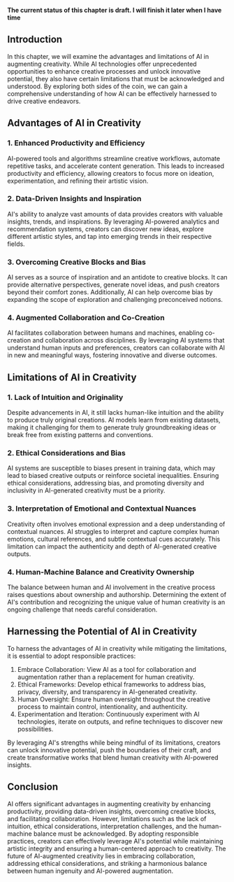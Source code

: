 **The current status of this chapter is draft. I will finish it later when I have time**

Introduction
------------

In this chapter, we will examine the advantages and limitations of AI in augmenting creativity. While AI technologies offer unprecedented opportunities to enhance creative processes and unlock innovative potential, they also have certain limitations that must be acknowledged and understood. By exploring both sides of the coin, we can gain a comprehensive understanding of how AI can be effectively harnessed to drive creative endeavors.

Advantages of AI in Creativity
------------------------------

### 1. Enhanced Productivity and Efficiency

AI-powered tools and algorithms streamline creative workflows, automate repetitive tasks, and accelerate content generation. This leads to increased productivity and efficiency, allowing creators to focus more on ideation, experimentation, and refining their artistic vision.

### 2. Data-Driven Insights and Inspiration

AI's ability to analyze vast amounts of data provides creators with valuable insights, trends, and inspirations. By leveraging AI-powered analytics and recommendation systems, creators can discover new ideas, explore different artistic styles, and tap into emerging trends in their respective fields.

### 3. Overcoming Creative Blocks and Bias

AI serves as a source of inspiration and an antidote to creative blocks. It can provide alternative perspectives, generate novel ideas, and push creators beyond their comfort zones. Additionally, AI can help overcome bias by expanding the scope of exploration and challenging preconceived notions.

### 4. Augmented Collaboration and Co-Creation

AI facilitates collaboration between humans and machines, enabling co-creation and collaboration across disciplines. By leveraging AI systems that understand human inputs and preferences, creators can collaborate with AI in new and meaningful ways, fostering innovative and diverse outcomes.

Limitations of AI in Creativity
-------------------------------

### 1. Lack of Intuition and Originality

Despite advancements in AI, it still lacks human-like intuition and the ability to produce truly original creations. AI models learn from existing datasets, making it challenging for them to generate truly groundbreaking ideas or break free from existing patterns and conventions.

### 2. Ethical Considerations and Bias

AI systems are susceptible to biases present in training data, which may lead to biased creative outputs or reinforce societal inequalities. Ensuring ethical considerations, addressing bias, and promoting diversity and inclusivity in AI-generated creativity must be a priority.

### 3. Interpretation of Emotional and Contextual Nuances

Creativity often involves emotional expression and a deep understanding of contextual nuances. AI struggles to interpret and capture complex human emotions, cultural references, and subtle contextual cues accurately. This limitation can impact the authenticity and depth of AI-generated creative outputs.

### 4. Human-Machine Balance and Creativity Ownership

The balance between human and AI involvement in the creative process raises questions about ownership and authorship. Determining the extent of AI's contribution and recognizing the unique value of human creativity is an ongoing challenge that needs careful consideration.

Harnessing the Potential of AI in Creativity
--------------------------------------------

To harness the advantages of AI in creativity while mitigating the limitations, it is essential to adopt responsible practices:

1. Embrace Collaboration: View AI as a tool for collaboration and augmentation rather than a replacement for human creativity.
2. Ethical Frameworks: Develop ethical frameworks to address bias, privacy, diversity, and transparency in AI-generated creativity.
3. Human Oversight: Ensure human oversight throughout the creative process to maintain control, intentionality, and authenticity.
4. Experimentation and Iteration: Continuously experiment with AI technologies, iterate on outputs, and refine techniques to discover new possibilities.

By leveraging AI's strengths while being mindful of its limitations, creators can unlock innovative potential, push the boundaries of their craft, and create transformative works that blend human creativity with AI-powered insights.

Conclusion
----------

AI offers significant advantages in augmenting creativity by enhancing productivity, providing data-driven insights, overcoming creative blocks, and facilitating collaboration. However, limitations such as the lack of intuition, ethical considerations, interpretation challenges, and the human-machine balance must be acknowledged. By adopting responsible practices, creators can effectively leverage AI's potential while maintaining artistic integrity and ensuring a human-centered approach to creativity. The future of AI-augmented creativity lies in embracing collaboration, addressing ethical considerations, and striking a harmonious balance between human ingenuity and AI-powered augmentation.
